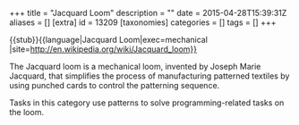 +++
title = "Jacquard Loom"
description = ""
date = 2015-04-28T15:39:31Z
aliases = []
[extra]
id = 13209
[taxonomies]
categories = []
tags = []
+++

{{stub}}{{language|Jacquard Loom|exec=mechanical
|site=http://en.wikipedia.org/wiki/Jacquard_loom}}

The Jacquard loom is a mechanical loom, invented by Joseph Marie Jacquard, that simplifies the process of manufacturing patterned textiles by using punched cards to control the patterning sequence.

Tasks in this category use patterns to solve programming-related tasks on the loom.
